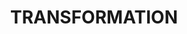 ---
layout: layouts/post.njk
tags:
 - work
 - "2018"
 - Sculpture
title: TRANSFORMATION
title_2: CUBE
type: Sculpture
year: "2018"
featured_image: "/img/cube2.jpg"
materials: Board and Paint
description: In this challenge the objective was to transform a cube. You will subtract and add solid forms from your cube. Your design should have both rectilinear and curvilinear surfaces.You will next use your transformed cube as a unit. Your finished product will use all 3 units in relationship to one another. Your work for both parts must be non-objective and asymmetrical, engaging from multiple directions and well crafted.
support_images:
 - "/img/cube.jpg"
support_images_2:
 - "/img/cube3.jpg"
eleventyNavigation:
  key: Where Does Power Lie?
---